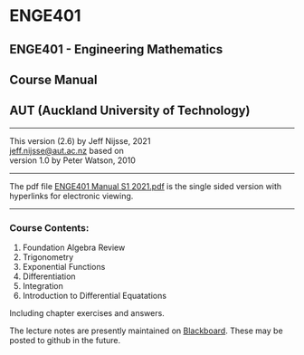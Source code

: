 # ENGE401
## ENGE401 - Engineering Mathematics 
## Course Manual
## AUT (Auckland University of Technology)
***
This version (2.6) by Jeff Nijsse, 2021\
<jeff.nijsse@aut.ac.nz>
based on\
version 1.0 by Peter Watson, 2010
***
The pdf file [ENGE401 Manual S1 2021.pdf](https://github.com/millecodex/ENGE401/blob/master/ENGE401%20Manual%20S2%202021.pdf) is the single sided version with hyperlinks for electronic viewing.
***
### Course Contents:
1. Foundation Algebra Review
2. Trigonometry
3. Exponential Functions
4. Differentiation
5. Integration
6. Introduction to Differential Equatations

Including chapter exercises and answers.

The lecture notes are presently maintained on [Blackboard](https://blackboard.aut.ac.nz/). These may be posted to github in the future.
